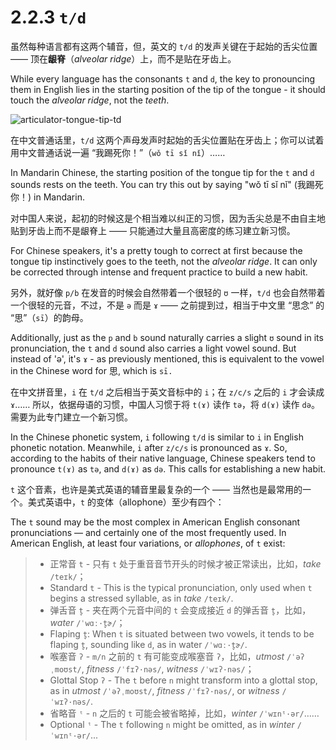 # 2.2.3 `t/d`

虽然每种语言都有这两个辅音，但，英文的 `t/d` 的发声关键在于起始的舌尖位置 —— 顶在**龈脊**（*alveolar ridge*）上，而不是贴在牙齿上。

While every language has the consonants `t` and `d`, the key to pronouncing them in English lies in the starting position of the tip of the tongue - it should touch the *alveolar ridge*, not the *teeth*.

![articulator-tongue-tip-td](/images/articulator-tongue-tip-td.svg)

在中文普通话里，`t/d` 这两个声母发声时起始的舌尖位置贴在牙齿上；你可以试着用中文普通话说一遍 “我踢死你！”（`wǒ tī sǐ nǐ`）……

In Mandarin Chinese, the starting position of the tongue tip for the `t` and `d` sounds rests on the teeth. You can try this out by saying "wǒ tī sǐ nǐ" (我踢死你！) in Mandarin.

对中国人来说，起初的时候这是个相当难以纠正的习惯，因为舌尖总是不由自主地贴到牙齿上而不是龈脊上 —— 只能通过大量且高密度的练习建立新习惯。

For Chinese speakers, it's a pretty tough to correct at first because the tongue tip instinctively goes to the teeth, not the *alveolar ridge*. It can only be corrected through intense and frequent practice to build a new habit.

另外，就好像 `p/b` 在发音的时候会自然带着一个很轻的 `ʊ` 一样，`t/d` 也会自然带着一个很轻的元音，不过，不是 `ə` 而是 `ɤ`  —— 之前提到过，相当于中文里 “思念” 的 “思”（`sī`）的韵母。

Additionally, just as the `p` and `b` sound naturally carries a slight `ʊ` sound in its pronunciation, the `t` and `d` sound also carries a light vowel sound. But instead of 'ə', it's `ɤ` - as previously mentioned, this is equivalent to the vowel in the Chinese word for 思, which is `sī.`

在中文拼音里，`i` 在 `t/d` 之后相当于英文音标中的 `i`；在 `z/c/s` 之后的 `i` 才会读成 `ɤ`…… 所以，依据母语的习惯，中国人习惯于将 `t(ɤ)` 读作 `tə`，将 `d(ɤ)` 读作 `də`。需要为此专门建立一个新习惯。

In the Chinese phonetic system, `i` following `t/d` is similar to `i` in English phonetic notation. Meanwhile, `i` after `z/c/s` is pronounced as `ɤ`. So, according to the habits of their native language, Chinese speakers tend to pronounce `t(ɤ)` as `tə`, and `d(ɤ)` as `də`. This calls for establishing a new habit.

`t` 这个音素，也许是美式英语的辅音里最复杂的一个 —— 当然也是最常用的一个。美式英语中，`t` 的变体（allophone）至少有四个：

The `t` sound may be the most complex in American English consonant pronunciations — and certainly one of the most frequently used. In American English, at least four variations, or *allophones*, of `t` exist:

> * 正常音 `t` - 只有 `t` 处于重音音节开头的时候才被正常读出，比如，*take* `/teɪk/`<span class="speak-word-inline" data-audio-us-male="/audios/us/take-us-male.mp3" data-audio-us-female="/audios/us/take-us-female.mp3"></span>；
> * Standard `t` - This is the typical pronunciation, only used when `t` begins a stressed syllable, as in *take* `/teɪk/`<span class="speak-word-inline" data-audio-us-male="/audios/us/take-us-male.mp3" data-audio-us-female="/audios/us/take-us-female.mp3"></span>.
> * 弹舌音 `t̬` - 夹在两个元音中间的 `t` 会变成接近 `d` 的弹舌音 `t̬`，比如，*water* `/ˈwɑː·t̬ɚ/`<span class="speak-word-inline" data-audio-us-male="/audios/us/water-us-male.mp3" data-audio-us-female="/audios/us/water-us-female.mp3"></span>；
> * Flaping `t̬`: When `t` is situated between two vowels, it tends to be flaping `t̬`, sounding like `d`, as in water `/ˈwɑː·t̬ɚ/`<span class="speak-word-inline" data-audio-us-male="/audios/us/water-us-male.mp3" data-audio-us-female="/audios/us/water-us-female.mp3"></span>.
> * 喉塞音 `ʔ` - `m/n` 之前的 `t` 有可能变成喉塞音 `ʔ`，比如，*utmost* `/ˈəʔˌmoʊst/`<span class="speak-word-inline" data-audio-us-male="/audios/us/utmost-us-male.mp3" data-audio-us-female="/audios/us/utmost-us-female.mp3"></span>, *fitness* `/ˈfɪʔ·nəs/`<span class="speak-word-inline" data-audio-us-male="/audios/us/fitness-us-male.mp3" data-audio-us-female="/audios/us/fitness-us-female.mp3"></span>, *witness* `/ˈwɪʔ·nəs/`<span class="speak-word-inline" data-audio-us-male="/audios/us/witness-us-male.mp3" data-audio-us-female="/audios/us/witness-us-female.mp3"></span>；
> * Glottal Stop `ʔ` - The `t` before `n` might transform into a glottal stop, as in *utmost* `/ˈəʔˌmoʊst/`<span class="speak-word-inline" data-audio-us-male="/audios/us/utmost-us-male.mp3" data-audio-us-female="/audios/us/utmost-us-female.mp3"></span>, *fitness* `/ˈfɪʔ·nəs/`<span class="speak-word-inline" data-audio-us-male="/audios/us/fitness-us-male.mp3" data-audio-us-female="/audios/us/fitness-us-female.mp3"></span>, or *witness* `/ˈwɪʔ·nəs/`<span class="speak-word-inline" data-audio-us-male="/audios/us/witness-us-male.mp3" data-audio-us-female="/audios/us/witness-us-female.mp3"></span>.
> * 省略音 `ᵗ` - `n` 之后的 `t` 可能会被省略掉，比如，*winter* `/ˈwɪnᵗ·ər/`<span class="speak-word-inline" data-audio-us-male="/audios/us/winter-us-male.mp3" data-audio-us-female="/audios/us/winter-us-female.mp3"></span>……
> * Optional `ᵗ` - The `t` following `n` might be omitted, as in *winter* `/ˈwɪnᵗ·ər/`<span class="speak-word-inline" data-audio-us-male="/audios/us/winter-us-male.mp3" data-audio-us-female="/audios/us/winter-us-female.mp3"></span>...
